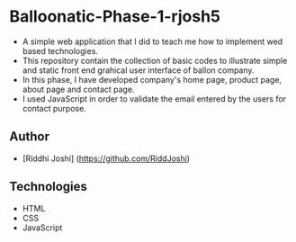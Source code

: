 # Balloonatic-Phase-1-rjosh5
- A simple web application that I did to teach me how to implement wed based technologies.
- This repository contain the collection of basic codes to illustrate simple and static front end grahical user interface of ballon company.
- In this phase, I have developed company's home page, product page, about page and contact page.
- I used JavaScript in order to validate the email entered by the users for contact purpose.

## Author
- [Riddhi Joshi] (https://github.com/RiddJoshi)

## Technologies
- HTML
- CSS
- JavaScript
